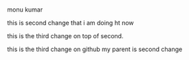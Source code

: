 #
monu kumar

this is second change that i am doing ht now

this is the third change on top of second.


this is the third change on github my parent is second change

